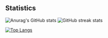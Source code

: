 ## Statistics
![Anurag's GitHub stats](https://github-readme-stats.vercel.app/api?username=daniil-shevtsov&count_private=true&show_icons=true)
![GitHub streak stats](https://github-readme-streak-stats.herokuapp.com/?user=daniil-shevtsov)

[![Top Langs](https://github-readme-stats.vercel.app/api/top-langs/?username=daniil-shevtsov&layout=compact)](https://github.com/anuraghazra/github-readme-stats)
